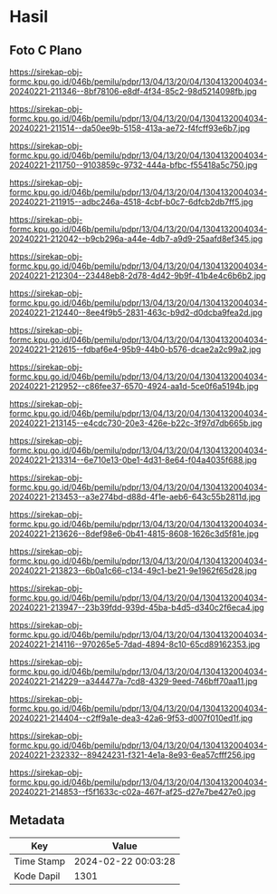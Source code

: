 # Hasil

## Foto C Plano

https://sirekap-obj-formc.kpu.go.id/046b/pemilu/pdpr/13/04/13/20/04/1304132004034-20240221-211346--8bf78106-e8df-4f34-85c2-98d5214098fb.jpg

https://sirekap-obj-formc.kpu.go.id/046b/pemilu/pdpr/13/04/13/20/04/1304132004034-20240221-211514--da50ee9b-5158-413a-ae72-f4fcff93e6b7.jpg

https://sirekap-obj-formc.kpu.go.id/046b/pemilu/pdpr/13/04/13/20/04/1304132004034-20240221-211750--9103859c-9732-444a-bfbc-f55418a5c750.jpg

https://sirekap-obj-formc.kpu.go.id/046b/pemilu/pdpr/13/04/13/20/04/1304132004034-20240221-211915--adbc246a-4518-4cbf-b0c7-6dfcb2db7ff5.jpg

https://sirekap-obj-formc.kpu.go.id/046b/pemilu/pdpr/13/04/13/20/04/1304132004034-20240221-212042--b9cb296a-a44e-4db7-a9d9-25aafd8ef345.jpg

https://sirekap-obj-formc.kpu.go.id/046b/pemilu/pdpr/13/04/13/20/04/1304132004034-20240221-212304--23448eb8-2d78-4d42-9b9f-41b4e4c6b6b2.jpg

https://sirekap-obj-formc.kpu.go.id/046b/pemilu/pdpr/13/04/13/20/04/1304132004034-20240221-212440--8ee4f9b5-2831-463c-b9d2-d0dcba9fea2d.jpg

https://sirekap-obj-formc.kpu.go.id/046b/pemilu/pdpr/13/04/13/20/04/1304132004034-20240221-212615--fdbaf6e4-95b9-44b0-b576-dcae2a2c99a2.jpg

https://sirekap-obj-formc.kpu.go.id/046b/pemilu/pdpr/13/04/13/20/04/1304132004034-20240221-212952--c86fee37-6570-4924-aa1d-5ce0f6a5194b.jpg

https://sirekap-obj-formc.kpu.go.id/046b/pemilu/pdpr/13/04/13/20/04/1304132004034-20240221-213145--e4cdc730-20e3-426e-b22c-3f97d7db665b.jpg

https://sirekap-obj-formc.kpu.go.id/046b/pemilu/pdpr/13/04/13/20/04/1304132004034-20240221-213314--6e710e13-0be1-4d31-8e64-f04a4035f688.jpg

https://sirekap-obj-formc.kpu.go.id/046b/pemilu/pdpr/13/04/13/20/04/1304132004034-20240221-213453--a3e274bd-d88d-4f1e-aeb6-643c55b2811d.jpg

https://sirekap-obj-formc.kpu.go.id/046b/pemilu/pdpr/13/04/13/20/04/1304132004034-20240221-213626--8def98e6-0b41-4815-8608-1626c3d5f81e.jpg

https://sirekap-obj-formc.kpu.go.id/046b/pemilu/pdpr/13/04/13/20/04/1304132004034-20240221-213823--6b0a1c66-c134-49c1-be21-9e1962f65d28.jpg

https://sirekap-obj-formc.kpu.go.id/046b/pemilu/pdpr/13/04/13/20/04/1304132004034-20240221-213947--23b39fdd-939d-45ba-b4d5-d340c2f6eca4.jpg

https://sirekap-obj-formc.kpu.go.id/046b/pemilu/pdpr/13/04/13/20/04/1304132004034-20240221-214116--970265e5-7dad-4894-8c10-65cd89162353.jpg

https://sirekap-obj-formc.kpu.go.id/046b/pemilu/pdpr/13/04/13/20/04/1304132004034-20240221-214229--a344477a-7cd8-4329-9eed-746bff70aa11.jpg

https://sirekap-obj-formc.kpu.go.id/046b/pemilu/pdpr/13/04/13/20/04/1304132004034-20240221-214404--c2ff9a1e-dea3-42a6-9f53-d007f010ed1f.jpg

https://sirekap-obj-formc.kpu.go.id/046b/pemilu/pdpr/13/04/13/20/04/1304132004034-20240221-232332--89424231-f321-4e1a-8e93-6ea57cfff256.jpg

https://sirekap-obj-formc.kpu.go.id/046b/pemilu/pdpr/13/04/13/20/04/1304132004034-20240221-214853--f5f1633c-c02a-467f-af25-d27e7be427e0.jpg


## Metadata

| Key        | Value               |
| ---------- | ------------------- |
| Time Stamp | 2024-02-22 00:03:28 |
| Kode Dapil | 1301                |



